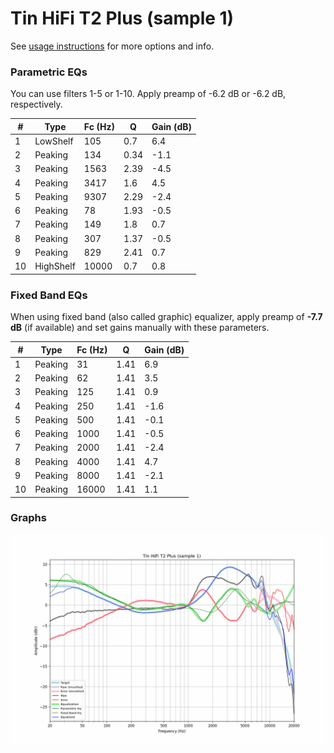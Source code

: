 # Tin HiFi T2 Plus (sample 1)
See [usage instructions](https://github.com/jaakkopasanen/AutoEq#usage) for more options and info.

### Parametric EQs
You can use filters 1-5 or 1-10. Apply preamp of -6.2 dB or -6.2 dB, respectively.

|   # | Type      |   Fc (Hz) |    Q |   Gain (dB) |
|-----|-----------|-----------|------|-------------|
|   1 | LowShelf  |       105 | 0.7  |         6.4 |
|   2 | Peaking   |       134 | 0.34 |        -1.1 |
|   3 | Peaking   |      1563 | 2.39 |        -4.5 |
|   4 | Peaking   |      3417 | 1.6  |         4.5 |
|   5 | Peaking   |      9307 | 2.29 |        -2.4 |
|   6 | Peaking   |        78 | 1.93 |        -0.5 |
|   7 | Peaking   |       149 | 1.8  |         0.7 |
|   8 | Peaking   |       307 | 1.37 |        -0.5 |
|   9 | Peaking   |       829 | 2.41 |         0.7 |
|  10 | HighShelf |     10000 | 0.7  |         0.8 |

### Fixed Band EQs
When using fixed band (also called graphic) equalizer, apply preamp of **-7.7 dB** (if available) and set gains manually with these parameters.

|   # | Type    |   Fc (Hz) |    Q |   Gain (dB) |
|-----|---------|-----------|------|-------------|
|   1 | Peaking |        31 | 1.41 |         6.9 |
|   2 | Peaking |        62 | 1.41 |         3.5 |
|   3 | Peaking |       125 | 1.41 |         0.9 |
|   4 | Peaking |       250 | 1.41 |        -1.6 |
|   5 | Peaking |       500 | 1.41 |        -0.1 |
|   6 | Peaking |      1000 | 1.41 |        -0.5 |
|   7 | Peaking |      2000 | 1.41 |        -2.4 |
|   8 | Peaking |      4000 | 1.41 |         4.7 |
|   9 | Peaking |      8000 | 1.41 |        -2.1 |
|  10 | Peaking |     16000 | 1.41 |         1.1 |

### Graphs
![](./Tin%20HiFi%20T2%20Plus%20(sample%201).png)
